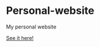 # Personal-website
My personal website

[See it here!](https://parjanya-kumar-arya-789.github.io/Personal-website/)
